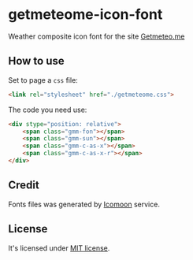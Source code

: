 # getmeteome-icon-font

Weather composite icon font for the site [Getmeteo.me](https://getmeteo.me/)

## How to use

Set to page a `css` file:

```html
<link rel="stylesheet" href="./getmeteome.css">
```

The code you need use:

```html
<div stype="position: relative">
	<span class="gmm-fon"></span>
	<span class="gmm-sun"></span>
	<span class="gmm-c-as-x"></span>
	<span class="gmm-c-as-x-r"></span>
</div>
```

## Credit

Fonts files was generated by [Icomoon](https://icomoon.io/) service.

## License

It's licensed under [MIT license](https://raw.githubusercontent.com/acruxray/weather-icon-font/master/LICENSE).
